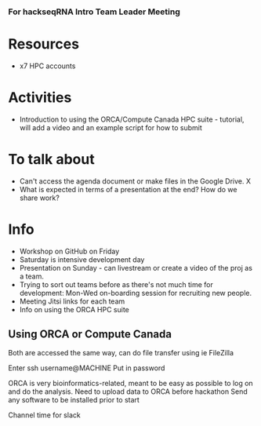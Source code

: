 

### For hackseqRNA Intro Team Leader Meeting

# Resources 

* x7 HPC accounts


# Activities

* Introduction to using the ORCA/Compute Canada HPC suite - tutorial, will add a video and an example script for how to submit


# To talk about

* Can't access the agenda document or make files in the Google Drive. X
* What is expected in terms of a presentation at the end? How do we share work? 


# Info

* Workshop on GitHub on Friday
* Saturday is intensive development day
* Presentation on Sunday - can livestream or create a video of the proj as a team.
* Trying to sort out teams before as there's not much time for development: Mon-Wed on-boarding session for recruiting new people.
* Meeting Jitsi links for each team
* Info on using the ORCA HPC suite


## Using ORCA or Compute Canada

Both are accessed the same way, can do file transfer using ie FileZilla

Enter ssh username@MACHINE
Put in password

ORCA is very bioinformatics-related, meant to be easy as possible to log on and do the analysis. 
Need to upload data to ORCA before hackathon
Send any software to be installed prior to start

Channel time for slack




